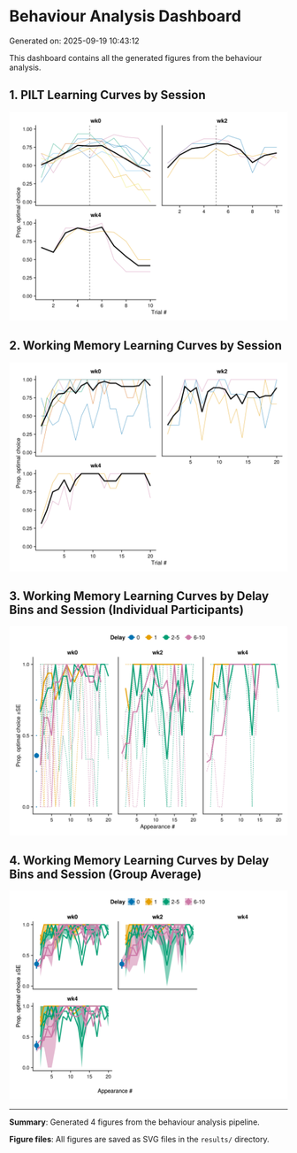 # Behaviour Analysis Dashboard

Generated on: 2025-09-19 10:43:12

This dashboard contains all the generated figures from the behaviour analysis.

## 1. PILT Learning Curves by Session

![PILT Learning Curves by Session](PILT_learning_curves_by_session.svg)

## 2. Working Memory Learning Curves by Session

![Working Memory Learning Curves by Session](WM_learning_curves_by_session.svg)

## 3. Working Memory Learning Curves by Delay Bins and Session (Individual Participants)

![Working Memory Learning Curves by Delay Bins and Session (Individual Participants)](WM_learning_curves_by_delay_bins_and_session_individuals.svg)

## 4. Working Memory Learning Curves by Delay Bins and Session (Group Average)

![Working Memory Learning Curves by Delay Bins and Session (Group Average)](WM_learning_curves_by_delay_bins_and_session_group.svg)


---

**Summary**: Generated 4 figures from the behaviour analysis pipeline.

**Figure files**: All figures are saved as SVG files in the `results/` directory.
